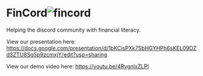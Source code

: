 # FinCord![fincord](https://user-images.githubusercontent.com/42917263/148492576-1a560e19-06a8-4ab4-8d63-673a5b42a752.png)


Helping the discord community with financial literacy.

View our presentation here: https://docs.google.com/presentation/d/1bKCisPXk7SbHGYHPh6sKEL09DZd3ZTU8Sg5p9zcmxjY/edit?usp=sharing

View our demo video here: https://youtu.be/4RvgnlxZLPI
